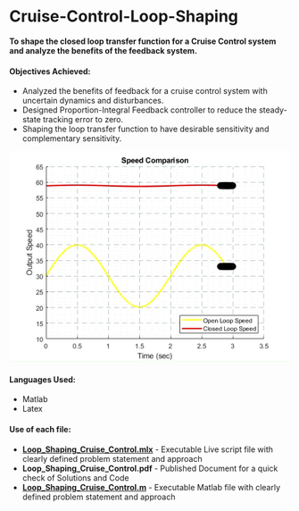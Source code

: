 # Cruise-Control-Loop-Shaping

**To shape the closed loop transfer function for a Cruise Control system and analyze the benefits of the feedback system.** 

#### Objectives Achieved: 
- Analyzed the benefits of feedback for a cruise control system with uncertain dynamics and disturbances.
- Designed Proportion-Integral Feedback controller to reduce the steady-state tracking error to zero.
- Shaping the loop transfer function to have desirable sensitivity and complementary sensitivity.  

<p align="center"><img src="Speed%20Comparison_Trim.gif">  </p>



#### Languages Used:
- Matlab
- Latex 

#### Use of each file:
- [**Loop_Shaping_Cruise_Control.mlx**](Cruise_Control_Loop_Shaping.mlx) - Executable Live script file with clearly defined problem statement and approach
- **Loop_Shaping_Cruise_Control.pdf** - Published Document for a quick check of Solutions and Code
- [**Loop_Shaping_Cruise_Control.m**](Cruise_Control_Loop_Shaping.m) - Executable Matlab file with clearly defined problem statement and approach
